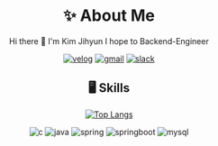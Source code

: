 <div align=center>

# ✨ About Me

Hi there 👋 I'm Kim Jihyun
I hope to Backend-Engineer
  
  [![velog](https://img.shields.io/badge/Velog-20C997?style=flat-round&logo=Velog&logoColor=white)](https://velog.io/@zo_meong)
  [![gmail](https://img.shields.io/badge/Gmail-D14836?style=flat-round&logo=gmail&logoColor=white)](mailto:legojhk@gmail.com)
  [![slack](https://img.shields.io/badge/Slack-4A154B?style=flat-round&logo=slack&logoColor=white)](slack://user?team=)
  
  ## 🖥️ Skills

  [![Top Langs](https://github-readme-stats.vercel.app/api/top-langs/?username=zomeong)](https://github.com/anuraghazra/github-readme-stats)

  ![c](https://img.shields.io/badge/C%2B%2B-00599C?style=flat-square&logo=c%2B%2B&logoColor=white)
  ![java](https://img.shields.io/badge/Java-ED8B00?style=flat-square&logo=openjdk&logoColor=white)
  ![spring](https://img.shields.io/badge/Spring-6DB33F?style=flat-square&logo=spring&logoColor=white)
  ![springboot](https://img.shields.io/badge/Spring%20Boot-6DB33F?style=flat-square&logo=Spring%20Boot&logoColor=white)
  ![mysql](https://img.shields.io/badge/MySQL-005C84?style=flat-square&logo=mysql&logoColor=white)

</div>

